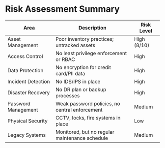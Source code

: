 # Risk Assessment Summary

| **Area**             | **Description**                                | **Risk Level**  |
|----------------------|------------------------------------------------|-----------------|
| Asset Management     | Poor inventory practices; untracked assets     | High (8/10)     |
| Access Control       | No least privilege enforcement or RBAC         | High            |
| Data Protection      | No encryption for credit card/PII data         | High            |
| Incident Detection   | No IDS/IPS in place                            | High            |
| Disaster Recovery    | No DR plan or backup processes                 | High            |
| Password Management  | Weak password policies, no central enforcement   | Medium          |
| Physical Security    | CCTV, locks, fire systems in place             | Low             |
| Legacy Systems       | Monitored, but no regular maintenance schedule   | Medium          |
